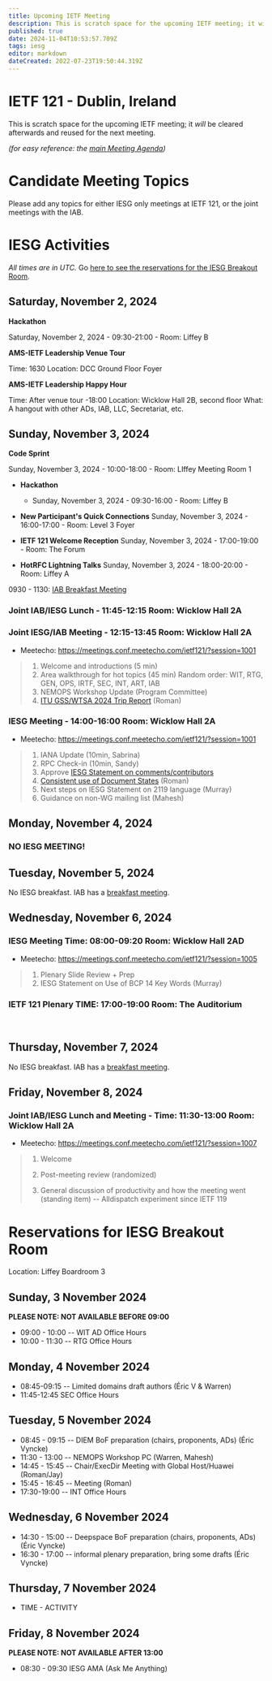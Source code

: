 ```yaml
---
title: Upcoming IETF Meeting
description: This is scratch space for the upcoming IETF meeting; it will be cleared afterwards and reused for the next meeting.
published: true
date: 2024-11-04T10:53:57.709Z
tags: iesg
editor: markdown
dateCreated: 2022-07-23T19:50:44.319Z
---
```


# IETF 121 - Dublin, Ireland
This is scratch space for the upcoming IETF meeting; it *will* be cleared afterwards and reused for the next meeting. 

*(for easy reference: the [main Meeting Agenda](https://datatracker.ietf.org/meeting/agenda/))*

# Candidate Meeting Topics
Please add any topics for either IESG only meetings at IETF 121, or the joint meetings with the IAB.




# IESG Activities
*All times are in UTC.* Go [here to see the reservations for the IESG Breakout Room](#IESGBreakoutRoom).

## Saturday, November 2, 2024

**Hackathon**

Saturday, November 2, 2024 - 09:30-21:00 - Room: Liffey B
 

**AMS-IETF Leadership Venue Tour**

Time: 1630
Location: DCC Ground Floor Foyer

**AMS-IETF Leadership Happy Hour**

Time: After venue tour -18:00
Location: Wicklow Hall 2B, second floor
What: A hangout with other ADs, IAB, LLC, Secretariat, etc.

## Sunday, November 3, 2024

**Code Sprint**

Sunday, November 3, 2024 - 10:00-18:00 - Room: LIffey Meeting Room 1

- **Hackathon**

  - Sunday, November 3, 2024 - 09:30-16:00 - Room: Liffey B
  
- **New Participant's Quick Connections** Sunday, November 3, 2024 - 16:00-17:00 - Room: Level 3 Foyer
- **IETF 121 Welcome Reception** Sunday, November 3, 2024 - 17:00-19:00 - Room: The Forum
- **HotRFC Lightning Talks** Sunday, November 3, 2024 - 18:00-20:00 - Room: Liffey A

0930 - 1130: [IAB Breakfast Meeting](https://wiki.ietf.org/group/iab/Agenda121)

### Joint IAB/IESG Lunch - 11:45-12:15 Room: Wicklow Hall 2A

### Joint IESG/IAB Meeting - 12:15-13:45 Room: Wicklow Hall 2A

* Meetecho: https://meetings.conf.meetecho.com/ietf121/?session=1001

>1. Welcome and introductions (5 min)
>2. Area walkthrough for hot topics (45 min)
    Random order: WIT, RTG, GEN, OPS, IRTF, SEC, INT, ART, IAB
>3. NEMOPS Workshop Update (Program Committee)
>4. [ITU GSS/WTSA 2024 Trip Report](https://docs.google.com/document/d/1aZb4OH9hHZwrk_Jg-k0quRLllO0mcOZ5k2WDGQLERtA/edit) (Roman) 


### IESG Meeting - 14:00-16:00 Room: Wicklow Hall 2A

* Meetecho: https://meetings.conf.meetecho.com/ietf121/?session=1001

>1.  IANA Update (10min, Sabrina)
>2.  RPC Check-in (10min, Sandy)
>3.  Approve [IESG Statement on comments/contributors](https://docs.google.com/document/d/1b81ufX4kxgQBcEH7NomS4t6SO3c42r-mORCulI0js1Q/edit)
>4.  [Consistent use of Document States](https://docs.google.com/document/d/1AHzNzTbym2aQ9RPuFrRNjOKA2Is9o-BNKg-IwOdbEoY/edit) (Roman)
>5.  Next steps on IESG Statement on 2119 language (Murray)
>6.  Guidance on non-WG mailing list (Mahesh)

## Monday, November 4, 2024

### NO IESG MEETING!





 
## Tuesday, November 5, 2024


No IESG breakfast. IAB has a [breakfast meeting](https://wiki.ietf.org/group/iab/Agenda121).
  
## Wednesday, November 6, 2024
### IESG Meeting Time: 08:00-09:20  Room: Wicklow Hall 2AD

* Meetecho: https://meetings.conf.meetecho.com/ietf121/?session=1005

>1. Plenary Slide Review + Prep
>2. IESG Statement on Use of BCP 14 Key Words (Murray)

### IETF 121 Plenary TIME: 17:00-19:00 Room: The Auditorium
&nbsp;
## Thursday, November 7, 2024

No IESG breakfast. IAB has a [breakfast meeting](https://wiki.ietf.org/group/iab/Agenda121).

## Friday, November 8, 2024

### Joint IAB/IESG Lunch and Meeting - Time: 11:30-13:00 Room: Wicklow Hall 2A

* Meetecho:  https://meetings.conf.meetecho.com/ietf121/?session=1007

> 1. Welcome
> 2. Post-meeting review (randomized)
> 
> 3. General discussion of productivity and how the meeting went (standing item)
> -- Alldispatch experiment since IETF 119

# <a id="IESGBreakoutRoom"></a>Reservations for IESG Breakout Room

Location: Liffey Boardroom 3

## Sunday, 3 November 2024
**PLEASE NOTE: NOT AVAILABLE BEFORE 09:00**

* 09:00 - 10:00 -- WIT AD Office Hours
* 10:00 - 11:30 -- RTG Office Hours

## Monday, 4 November 2024

* 08:45-09:15 -- Limited domains draft authors (Éric V & Warren)
* 11:45-12:45 SEC Office Hours

## Tuesday, 5 November 2024
* 08:45 - 09:15 -- DIEM BoF preparation (chairs, proponents, ADs) (Éric Vyncke)
* 11:30 - 13:00 -- NEMOPS Workshop PC (Warren, Mahesh)
* 14:45 - 15:45 -- Chair/ExecDir Meeting with Global Host/Huawei (Roman/Jay)
* 15:45 - 16:45 -- Meeting (Roman)
* 17:30-19:00 -- INT Office Hours

## Wednesday, 6 November 2024
* 14:30 - 15:00 -- Deepspace BoF preparation (chairs, proponents, ADs) (Éric Vyncke)
* 16:30 - 17:00 -- informal plenary preparation, bring some drafts (Éric Vyncke)

## Thursday, 7 November 2024

* TIME - ACTIVITY

## Friday, 8 November 2024
**PLEASE NOTE: NOT AVAILABLE AFTER 13:00**

* 08:30 - 09:30 IESG AMA (Ask Me Anything)


